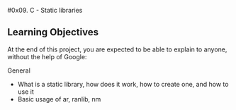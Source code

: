 #0x09. C - Static libraries

## Learning Objectives
At the end of this project, you are expected to be able to explain to anyone, without the help of Google:

General
* What is a static library, how does it work, how to create one, and how to use it
* Basic usage of ar, ranlib, nm
